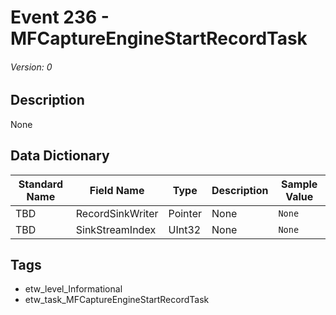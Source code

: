# Event 236 - MFCaptureEngineStartRecordTask
###### Version: 0

## Description
None

## Data Dictionary
|Standard Name|Field Name|Type|Description|Sample Value|
|---|---|---|---|---|
|TBD|RecordSinkWriter|Pointer|None|`None`|
|TBD|SinkStreamIndex|UInt32|None|`None`|

## Tags
* etw_level_Informational
* etw_task_MFCaptureEngineStartRecordTask